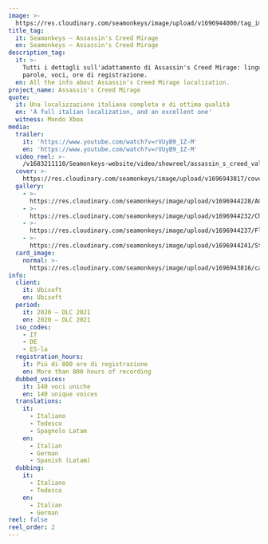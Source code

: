 ```yaml
---
image: >-
  https://res.cloudinary.com/seamonkeys/image/upload/v1696944000/tag_image_1_pbbnjv.jpg
title_tag:
  it: Seamonkeys – Assassin's Creed Mirage
  en: Seamonkeys – Assassin's Creed Mirage
description_tag:
  it: >-
    Tutti i dettagli sull'adattamento di Assassin's Creed Mirage: lingue,
    parole, voci, ore di registrazione.
  en: All the info about Assassin’s Creed Mirage localization.
project_name: Assassin's Creed Mirage
quote:
  it: Una localizzazione italiana completa e di ottima qualità
  en: 'A full italian localization, and an excellent one'
  witness: Mondo Xbox
media:
  trailer:
    it: 'https://www.youtube.com/watch?v=rVUyB9_1Z-M'
    en: 'https://www.youtube.com/watch?v=rVUyB9_1Z-M'
  video_reel: >-
    /v1683211110/Seamonkeys-website/video/showreel/assassin_s_creed_valhalla_reel_sebd2x_ddqmky.mp4
  cover: >-
    https://res.cloudinary.com/seamonkeys/image/upload/v1696943817/cover_afo9f9.jpg
  gallery:
    - >-
      https://res.cloudinary.com/seamonkeys/image/upload/v1696944228/ACM_Screenshot1_120623_0815PMCEST_hbuqjq.jpg
    - >-
      https://res.cloudinary.com/seamonkeys/image/upload/v1696944232/Chocking_Smoke_Bomb_GOLD_RGB_vx4qfr.jpg
    - >-
      https://res.cloudinary.com/seamonkeys/image/upload/v1696944237/Flamethrower_Fight_GOLD_RGB_vsqtc8.jpg
    - >-
      https://res.cloudinary.com/seamonkeys/image/upload/v1696944241/Stealth_Throwing_Knives_GOLD_RGB_au3rue.jpg
  card_image:
    normal: >-
      https://res.cloudinary.com/seamonkeys/image/upload/v1696943816/card-portfolio_ccnefp.jpg
info:
  client:
    it: Ubisoft
    en: Ubisoft
  period:
    it: 2020 – DLC 2021
    en: 2020 – DLC 2021
  iso_codes:
    - IT
    - DE
    - ES-la
  registration_hours:
    it: Più di 800 ore di registrazione
    en: More than 800 hours of recording
  dubbed_voices:
    it: 140 voci uniche
    en: 140 unique voices
  translations:
    it:
      - Italiano
      - Tedesco
      - Spagnolo Latam
    en:
      - Italian
      - German
      - Spanish (Latam)
  dubbing:
    it:
      - Italiano
      - Tedesco
    en:
      - Italian
      - German
reel: false
reel_order: 2
---
```



